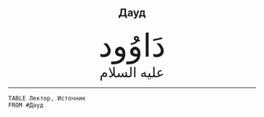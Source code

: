 <h2 style="text-align: center;">Дауд</h2> <div style="font-family: Uthmanic; font-size: 4rem; text-align: center;">دَاوُود</div> <div style="font-family: Uthmanic; font-size: 1.75rem; text-align: center;">عليه السلام</div> <hr>

```dataview
TABLE Лектор, Источник
FROM #Дауд
```